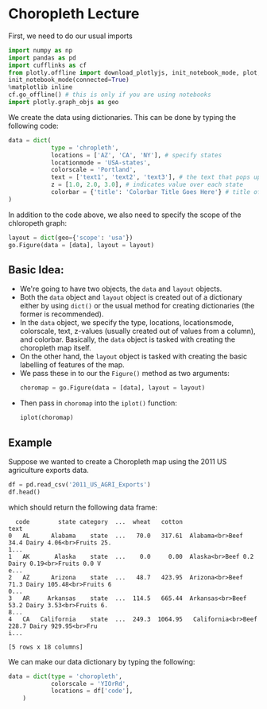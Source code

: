 # Choropleth Lecture

First, we need to do our usual imports 

````python
import numpy as np
import pandas as pd
import cufflinks as cf
from plotly.offline import download_plotlyjs, init_notebook_mode, plot, iplot
init_notebook_mode(connected=True)
%matplotlib inline
cf.go_offline() # this is only if you are using notebooks
import plotly.graph_objs as geo
````


We create the data using dictionaries. This can be done by typing the following code:
````python
data = dict(
            type = 'chropleth',
            locations = ['AZ', 'CA', 'NY'], # specify states
            locationmode = 'USA-states', 
            colorscale = 'Portland', 
            text = ['text1', 'text2', 'text3'], # the text that pops up when you hover cursor over locations specified in locations
            z = [1.0, 2.0, 3.0], # indicates value over each state
            colorbar = {'title': 'Colorbar Title Goes Here'} # title of colorbar
)
````

In addition to the code above, we also need to specify the scope of the chloropeth graph:
````python
layout = dict(geo={'scope': 'usa'})
go.Figure(data = [data], layout = layout)
````

## Basic Idea:

- We're going to have two objects, the `data` and `layout` objects.
- Both the `data` object and `layout` object is created out of a dictionary either by using `dict()` or the usual method for creating dictionaries (the former is recommended).
- In the `data` object, we specify the type, locations, locationsmode, colorscale, text, z-values (usually created out of values from a column), and colorbar. Basically, the `data` object is tasked with creating the choropleth map itself.
- On the other hand, the `layout` object is tasked with creating the basic labelling of features of the map.
- We pass these in to our the `Figure()` method as two arguments:
    ````python
    choromap = go.Figure(data = [data], layout = layout)
    ````
- Then pass in `choromap` into the `iplot()` function:
    ````python
    iplot(choromap)
    ````


## Example

Suppose we wanted to create a Choropleth map using the 2011 US agriculture exports data. 

````python
df = pd.read_csv('2011_US_AGRI_Exports')
df.head()
````

which should return the following data frame:

````
  code        state category  ...  wheat   cotton                                               
text
0   AL      Alabama    state  ...   70.0   317.61  Alabama<br>Beef 34.4 Dairy 4.06<br>Fruits 25.
1...
1   AK       Alaska    state  ...    0.0     0.00  Alaska<br>Beef 0.2 Dairy 0.19<br>Fruits 0.0 V
e...
2   AZ      Arizona    state  ...   48.7   423.95  Arizona<br>Beef 71.3 Dairy 105.48<br>Fruits 6
0...
3   AR     Arkansas    state  ...  114.5   665.44  Arkansas<br>Beef 53.2 Dairy 3.53<br>Fruits 6.
8...
4   CA   California    state  ...  249.3  1064.95   California<br>Beef 228.7 Dairy 929.95<br>Fru
i...

[5 rows x 18 columns]
````



We can make our data dictionary by typing the following:
````python
data = dict(type = 'choropleth',
            colorscale = 'YIOrRd',
            locations = df['code'],
    )

````



